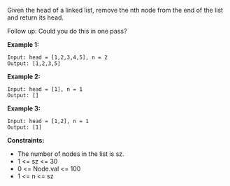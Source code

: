 Given the head of a linked list, remove the nth node from the end of the list and return its head.

Follow up: Could you do this in one pass?

 

**Example 1:**


```
Input: head = [1,2,3,4,5], n = 2
Output: [1,2,3,5]
```

**Example 2:**

```
Input: head = [1], n = 1
Output: []
```

**Example 3:**

```
Input: head = [1,2], n = 1
Output: [1]
```

**Constraints:**

  - The number of nodes in the list is sz.
  - 1 <= sz <= 30
  - 0 <= Node.val <= 100
  - 1 <= n <= sz
